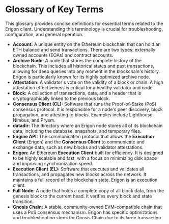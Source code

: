 # Glossary of Key Terms

This glossary provides concise definitions for essential terms related to the Erigon client. Understanding this terminology is crucial for troubleshooting, configuration, and general operation.

* **Account:** A unique entity on the Ethereum blockchain that can hold an ETH balance and send transactions. There are two types: externally owned accounts (EOAs) and contract accounts.  
* **Archive Node:** A node that stores the complete history of the blockchain. This includes all historical states and past transactions, allowing for deep queries into any moment in the blockchain's history. Erigon is particularly known for its highly optimized archive node.  
* **Attestation:** A validator's vote on the validity of a block or chain. A high attestation effectiveness is critical for a healthy validator and node.  
* **Block:** A collection of transactions, data, and a header that is cryptographically linked to the previous block.  
* **Consensus Client (CL):** Software that runs the Proof-of-Stake (PoS) consensus protocol. It is responsible for a node's peer discovery, block propagation, and attesting to blocks. Examples include Lighthouse, Nimbus, and Prysm.  
* **datadir:** The directory where an Erigon node stores all of its blockchain data, including the database, snapshots, and temporary files.  
* **Engine API:** The communication protocol that allows the **Execution Client** (Erigon) and the **Consensus Client** to communicate and exchange data, such as new blocks and validator attestations.  
* **Erigon:** An Ethereum **Execution Client** built for efficiency. It is designed to be highly scalable and fast, with a focus on minimizing disk space and improving synchronization speed.  
* **Execution Client (EL):** Software that executes and validates all transactions, and propagates new blocks across the network. It maintains a full record of the blockchain state. Erigon is an execution client.  
* **Full Node:** A node that holds a complete copy of all block data, from the genesis block to the current head. It verifies every block and state transition.  
* **Gnosis Chain:** A stable, community-owned EVM-compatible chain that uses a PoS consensus mechanism. Erigon has specific optimizations and troubleshooting steps for Gnosis Chain due to its large transaction history.  
* **head:** The most recent block in the blockchain.  
* **MDBX:** The high-performance, key-value database that Erigon uses to store blockchain data. It is a more efficient and scalable alternative to the databases used by other clients.  
* **Merkle Patricia Trie:** A data structure used by most Ethereum clients (like Geth) to store the blockchain state. It is highly secure but can be less space-efficient than MDBX.  
* **Mempool:** A pool of unconfirmed transactions that have been submitted to the network but have not yet been included in a block.  
* **Node:** A piece of software that runs on a computer and interacts with the blockchain network. It can be a full node, light node, or validator node.  
* **OOM-kill:** An event where the operating system's "Out of Memory" killer terminates a process (e.g., Erigon) that is consuming too much memory.  
* **Peer:** Another node on the network that your client is connected to. The more healthy peers you have, the more reliable your connection is.  
* **Pruning:** The process of removing older, unnecessary data from the blockchain to save disk space. Erigon offers different pruning modes (full, minimal, archive) to suit various needs.  
* **rpcdaemon:** A separate, lightweight process in Erigon that handles JSON RPC API requests. This design allows Erigon to continue syncing efficiently even under heavy RPC load.  
* **Snapshot Sync:** A rapid synchronization method that downloads a pre-made snapshot of the blockchain state and then syncs the remaining blocks. This is much faster than syncing from the genesis block.  
* **Staged Sync:** Erigon's unique synchronization model. It processes the blockchain in a series of logical stages, such as downloading headers, verifying bodies, and building the state, to maximize speed and efficiency.  
* **Validator:** A participant in a Proof-of-Stake network who has staked ETH and is responsible for proposing and attesting to new blocks.
